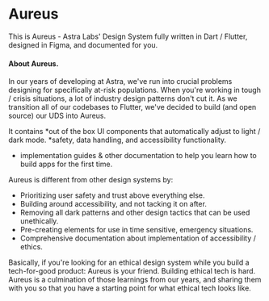 # Aureus
This is Aureus - Astra Labs' Design System fully written in Dart / Flutter, designed in Figma, and documented for you.

#### About Aureus. 
In our years of developing at Astra, we've run into crucial problems designing for specifically at-risk populations. When you're working in tough / crisis situations, a lot of industry design patterns don't cut it. As we transition all of our codebases to Flutter, we've decided to build (and open source) our UDS into Aureus. 

It contains 
*out of the box UI components that automatically adjust to light / dark mode. 
*safety, data handling, and accessibility functionality. 
* implementation guides & other documentation to help you learn how to build apps for the first time. 

Aureus is different from other design systems by: 
* Prioritizing user safety and trust above everything else.
* Building around accessibility, and not tacking it on after.
* Removing all dark patterns and other design tactics that can be used unethically.
* Pre-creating elements for use in time sensitive, emergency situations.
* Comprehensive documentation about implementation of accessibility / ethics.

Basically, if you're looking for an ethical design system while you build a tech-for-good product: Aureus is your friend. Building ethical tech is hard. Aureus is a culmination of those learnings from our years, and sharing them with you so that you have a starting point for what ethical tech looks like. 
